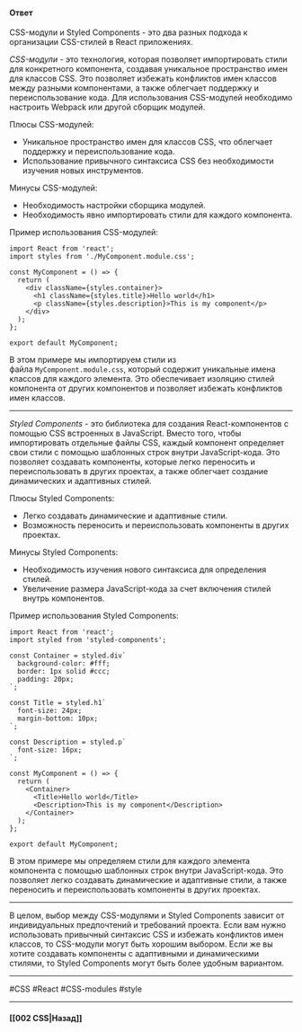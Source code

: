 #### Ответ

CSS-модули и Styled Components - это два разных подхода к организации CSS-стилей в React приложениях.

*CSS-модули* - это технология, которая позволяет импортировать стили для конкретного компонента, создавая уникальное пространство имен для классов CSS. Это позволяет избежать конфликтов имен классов между разными компонентами, а также облегчает поддержку и переиспользование кода. 
Для использования CSS-модулей необходимо настроить Webpack или другой сборщик модулей.

Плюсы CSS-модулей:

- Уникальное пространство имен для классов CSS, что облегчает поддержку и переиспользование кода.
- Использование привычного синтаксиса CSS без необходимости изучения новых инструментов.

Минусы CSS-модулей:

- Необходимость настройки сборщика модулей.
- Необходимость явно импортировать стили для каждого компонента.

Пример использования CSS-модулей:

```
import React from 'react';
import styles from './MyComponent.module.css';

const MyComponent = () => {
  return (
    <div className={styles.container}>
      <h1 className={styles.title}>Hello world</h1>
      <p className={styles.description}>This is my component</p>
    </div>
  );
};

export default MyComponent;
```

В этом примере мы импортируем стили из файла `MyComponent.module.css`, который содержит уникальные имена классов для каждого элемента. Это обеспечивает изоляцию стилей компонента от других компонентов и позволяет избежать конфликтов имен классов.

___

*Styled Components* - это библиотека для создания React-компонентов с помощью CSS встроенных в JavaScript. Вместо того, чтобы импортировать отдельные файлы CSS, каждый компонент определяет свои стили с помощью шаблонных строк внутри JavaScript-кода. Это позволяет создавать компоненты, которые легко переносить и переиспользовать в других проектах, а также облегчает создание динамических и адаптивных стилей.

Плюсы Styled Components:

- Легко создавать динамические и адаптивные стили.
- Возможность переносить и переиспользовать компоненты в других проектах.

Минусы Styled Components:

- Необходимость изучения нового синтаксиса для определения стилей.
- Увеличение размера JavaScript-кода за счет включения стилей внутрь компонентов.

Пример использования Styled Components:

```
import React from 'react';
import styled from 'styled-components';

const Container = styled.div`
  background-color: #fff;
  border: 1px solid #ccc;
  padding: 20px;
`;

const Title = styled.h1`
  font-size: 24px;
  margin-bottom: 10px;
`;

const Description = styled.p`
  font-size: 16px;
`;

const MyComponent = () => {
  return (
    <Container>
      <Title>Hello world</Title>
      <Description>This is my component</Description>
    </Container>
  );
};

export default MyComponent;
```

В этом примере мы определяем стили для каждого элемента компонента с помощью шаблонных строк внутри JavaScript-кода. Это позволяет легко создавать динамические и адаптивные стили, а также переносить и переиспользовать компоненты в других проектах.

___

В целом, выбор между CSS-модулями и Styled Components зависит от индивидуальных предпочтений и требований проекта. Если вам нужно использовать привычный синтаксис CSS и избежать конфликтов имен классов, то CSS-модули могут быть хорошим выбором. Если же вы хотите создавать компоненты с адаптивными и динамическими стилями, то Styled Components могут быть более удобным вариантом.


___
#CSS #React #CSS-modules #style

___

#### [[002 CSS|Назад]]